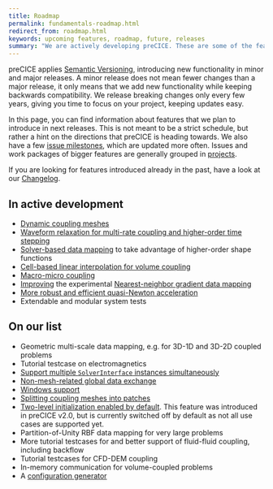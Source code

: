 ```yaml
---
title: Roadmap
permalink: fundamentals-roadmap.html
redirect_from: roadmap.html
keywords: upcoming features, roadmap, future, releases
summary: "We are actively developing preCICE. These are some of the features you can expect in the future."
---
```


preCICE applies [Semantic Versioning](https://semver.org/), introducing new functionality in minor and major releases. A minor release does not mean fewer changes than a major release, it only means that we add new functionality while keeping backwards compatibility. We release breaking changes only every few years, giving you time to focus on your project, keeping updates easy.

In this page, you can find information about features that we plan to introduce in next releases. This is not meant to be a strict schedule, but rather a hint on the directions that preCICE is heading towards. We also have a few [issue milestones](https://github.com/precice/precice/milestones), which are updated more often. Issues and work packages of bigger features are generally grouped in [projects](https://github.com/precice/precice/projects).

If you are looking for features introduced already in the past, have a look at our [Changelog](https://github.com/precice/precice/blob/develop/CHANGELOG.md).

## In active development

- [Dynamic coupling meshes](https://github.com/precice/precice/projects/2)
- [Waveform relaxation for multi-rate coupling and higher-order time stepping](https://github.com/precice/precice/projects/7)
- [Solver-based data mapping](couple-your-code-direct-access.html) to take advantage of higher-order shape functions
- [Cell-based linear interpolation for volume coupling](https://github.com/precice/precice/issues/468)
- [Macro-micro coupling](https://github.com/IshaanDesai/coupled-heat-conduction)
- [Improving](https://github.com/precice/precice/issues/1252) the experimental [Nearest-neighbor gradient data mapping](https://github.com/precice/precice/pull/1169)
- [More robust and efficient quasi-Newton acceleration](https://github.com/precice/precice/pull/1152)
- Extendable and modular system tests

## On our list

- Geometric multi-scale data mapping, e.g. for 3D-1D and 3D-2D coupled problems
- Tutorial testcase on electromagnetics
- [Support multiple `SolverInterface` instances simultaneously](https://github.com/precice/precice/projects/8)
- [Non-mesh-related global data exchange](https://github.com/precice/precice/issues/202)
- [Windows support](https://github.com/precice/precice/issues/200)
- [Splitting coupling meshes into patches](https://github.com/precice/precice/issues/374)
- [Two-level initialization enabled by default](https://github.com/precice/precice/issues/633). This feature was introduced in preCICE v2.0, but is currently switched off by default as not all use cases are supported yet.
- Partition-of-Unity RBF data mapping for very large problems
- More tutorial testcases for and better support of fluid-fluid coupling, including backflow
- Tutorial testcases for CFD-DEM coupling
- In-memory communication for volume-coupled problems
- A [configuration generator](https://github.com/precice/controller)

